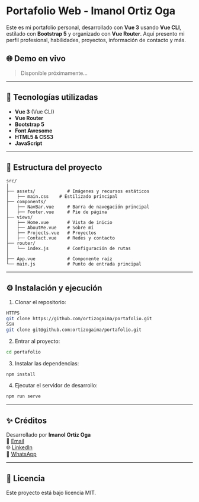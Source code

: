 # Portafolio Web - Imanol Ortiz Oga

Este es mi portafolio personal, desarrollado con **Vue 3** usando **Vue CLI**, estilado con **Bootstrap 5** y organizado con **Vue Router**. Aquí presento mi perfil profesional, habilidades, proyectos, información de contacto y más.

## 🌐 Demo en vivo

> Disponible próximamente...

---

## 🚀 Tecnologías utilizadas

- **Vue 3** (Vue CLI)
- **Vue Router**
- **Bootstrap 5**
- **Font Awesome**
- **HTML5 & CSS3**
- **JavaScript**

---

## 📁 Estructura del proyecto

```
src/
│
├── assets/            # Imágenes y recursos estáticos
│   ├── main.css    # Estilizado principal
├── components/
│   ├── NavBar.vue     # Barra de navegación principal
│   ├── Footer.vue     # Pie de página
├── views/
│   ├── Home.vue       # Vista de inicio
│   ├── AboutMe.vue    # Sobre mí
│   ├── Projects.vue   # Proyectos
│   ├── Contact.vue    # Redes y contacto
├── router/
│   └── index.js       # Configuración de rutas
│
├── App.vue            # Componente raíz
└── main.js            # Punto de entrada principal
```

---

## ⚙️ Instalación y ejecución

1. Clonar el repositorio:

```bash
HTTPS
git clone https://github.com/ortizogaima/portafolio.git
SSH
git clone git@github.com:ortizogaima/portafolio.git
```

2. Entrar al proyecto:

```bash
cd portafolio
```

3. Instalar las dependencias:

```bash
npm install
```

4. Ejecutar el servidor de desarrollo:

```bash
npm run serve
```

---

## ✨ Créditos

Desarrollado por **Imanol Ortiz Oga**  
📧 [Email](ortizogaimanol.labase@gmail.com)  
🌐 [LinkedIn](https://www.linkedin.com/in/imanol-ortiz-oga)  
📱 [WhatsApp](https://wa.link/nj2c8b)

---

## 📝 Licencia

Este proyecto está bajo licencia MIT.
